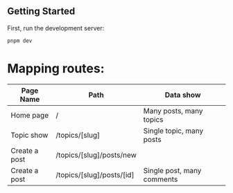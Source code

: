 ## Getting Started

First, run the development server:

```bash
pnpm dev
```

# Mapping routes:

| Page Name     | Path                      | Data show                  |
| ------------- | ------------------------- | -------------------------- |
| Home page     | /                         | Many posts, many topics    |
| Topic show    | /topics/[slug]            | Single topic, many posts   |
| Create a post | /topics/[slug]/posts/new  |                            |
| Create a post | /topics/[slug]/posts/[id] | Single post, many comments |
